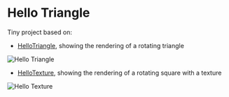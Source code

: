 # Hello Triangle

Tiny project based on:

* [HelloTriangle](https://github.com/elect86/helloTriangle/tree/master/HelloTriangle/src/helloTriangle), showing the rendering of a rotating triangle

![Hello Triangle](http://i.imgur.com/i22AI9I.png)

* [HelloTexture](https://github.com/elect86/helloTriangle/tree/master/HelloTriangle/src/helloTexture), showing the rendering of a rotating square with a texture 

![Hello Texture](http://i.imgur.com/HbnqqX5.png)
